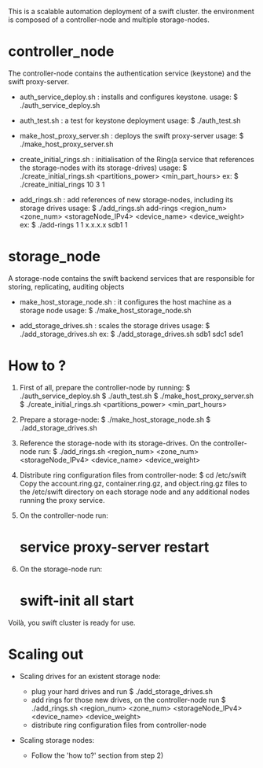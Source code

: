 This is a scalable automation deployment of a swift cluster. the environment is composed of a controller-node and multiple storage-nodes. 


controller_node
===============
The controller-node contains the authentication service (keystone) and the swift proxy-server.

* auth_service_deploy.sh :  installs and configures keystone.
	usage: $ ./auth_service_deploy.sh

* auth_test.sh : a test for keystone deployment
	usage: $ ./auth_test.sh 

* make_host_proxy_server.sh : deploys the swift proxy-server
	usage: $ ./make_host_proxy_server.sh

* create_initial_rings.sh : initialisation of the Ring(a service that  references the storage-nodes with its storage-drives)
	usage: $ ./create_initial_rings.sh <partitions_power> <replicas> <min_part_hours>
	   ex: $ ./create_initial_rings 10 3 1

* add_rings.sh : add references of new storage-nodes, including its storage drives
	usage: $ ./add_rings.sh add-rings <region_num> <zone_num> <storageNode_IPv4> <device_name> <device_weight>
	   ex: $ ./add-rings 1 1 x.x.x.x sdb1 1


storage_node
============
A storage-node contains the swift backend services that are responsible for storing, replicating, auditing objects 

* make_host_storage_node.sh : it configures the host machine as a storage node
	usage: $ ./make_host_storage_node.sh

* add_storage_drives.sh : scales the storage drives
	usage: $ ./add_storage_drives.sh <disk>
	   ex: $ ./add_storage_drives.sh sdb1 sdc1 sde1 



How to ? 
========
1) First of all, prepare the controller-node by running:
	$ ./auth_service_deploy.sh
	$ ./auth_test.sh
	$ ./make_host_proxy_server.sh
	$ ./create_initial_rings.sh <partitions_power> <replicas> <min_part_hours>

2) Prepare a storage-node:
	$ ./make_host_storage_node.sh
	$ ./add_storage_drives.sh <disk>

3) Reference the storage-node with its storage-drives. On the controller-node run:
	$ ./add_rings.sh <region_num> <zone_num> <storageNode_IPv4> <device_name> <device_weight>

4) Distribute ring configuration files  from controller-node:
	$ cd /etc/swift
	Copy the account.ring.gz, container.ring.gz, and object.ring.gz files to the /etc/swift directory on each storage node and any additional nodes running the proxy service.

5) On the controller-node run:
	# service proxy-server restart

6) On the storage-node run:
	# swift-init all start

Voilà, you swift cluster is ready for use.


Scaling out
===========

* Scaling drives for an existent storage node:
	- plug your hard drives and run    $ ./add_storage_drives.sh <disk>
	- add rings for those new drives, on the controller-node run   $ ./add_rings.sh <region_num> <zone_num> <storageNode_IPv4> <device_name> <device_weight>
	- distribute ring configuration files  from controller-node

* Scaling storage nodes:
	- Follow the 'how to?' section from step 2) 